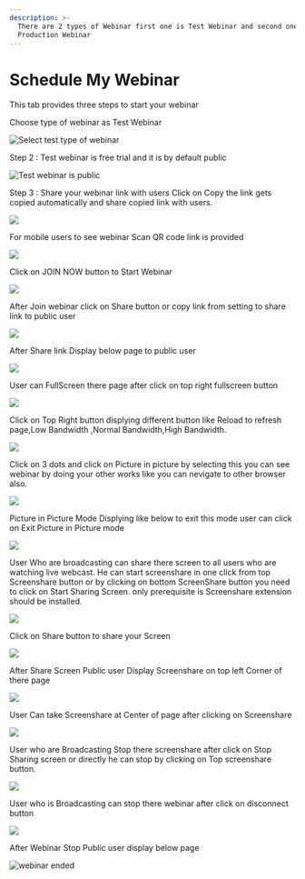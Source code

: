 ```yaml
---
description: >-
  There are 2 types of Webinar first one is Test Webinar and second one is
  Production Webinar
---
```


# Schedule My Webinar

This tab provides three steps to start your webinar

Choose type of webinar as Test Webinar

![Select test type of webinar](../.gitbook/assets/step-_webinar.PNG)

Step 2 : Test webinar is free trial and it is by default public

![Test webinar is public ](../.gitbook/assets/test_step_2.PNG)

Step 3 : Share your webinar link with users Click on Copy the link gets copied automatically and share copied link with users.

![](../.gitbook/assets/image%20%2833%29.png)

For mobile users to see webinar Scan QR code link is provided

![](../.gitbook/assets/image%20%28190%29.png)

Click on JOIN NOW button to Start Webinar

![](../.gitbook/assets/image%20%2867%29.png)

After Join webinar click on Share button or copy link from setting to share link to public user

![](../.gitbook/assets/image%20%28111%29.png)

After Share link Display below page to public user

![](../.gitbook/assets/image%20%2866%29.png)

User can FullScreen there page after click on top right fullscreen button

![](../.gitbook/assets/image%20%283%29.png)

  
Click on Top Right button displying different button like Reload to refresh page,Low Bandwidth ,Normal Bandwidth,High Bandwidth.

![](../.gitbook/assets/image%20%28147%29.png)

Click on  3 dots and click on Picture in picture by selecting this you can see webinar by doing your other works like you can nevigate to other browser also.

![](../.gitbook/assets/image%20%2877%29.png)

Picture in Picture Mode Displying like below to exit this mode user can click on Exit Picture in Picture mode

![](../.gitbook/assets/image%20%28142%29.png)

User Who are broadcasting can share there screen to all users who are watching live webcast. He can start screenshare in one click from top Screenshare button or by clicking on bottom ScreenShare button you need to click on Start Sharing Screen. only prerequisite is Screenshare extension should be installed.

![](../.gitbook/assets/image%20%28132%29.png)

Click on Share button to share your Screen

![](../.gitbook/assets/image%20%2898%29.png)

After Share Screen Public user Display Screenshare on top left Corner of there page 

![](../.gitbook/assets/image%20%2847%29.png)

User Can take Screenshare at Center of page after clicking on Screenshare 

![](../.gitbook/assets/image%20%2875%29.png)

User who are Broadcasting Stop there screenshare after click on Stop Sharing screen or directly he can stop by clicking on Top screenshare button.

![](../.gitbook/assets/image%20%282%29.png)

User who is Broadcasting can stop there webinar after click on disconnect button

![](../.gitbook/assets/image%20%2841%29.png)

After Webinar Stop Public user display below page

![webinar ended](../.gitbook/assets/image%20%28153%29.png)









